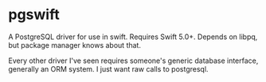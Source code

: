 # pgswift

A PostgreSQL driver for use in swift. Requires Swift 5.0+. Depends on libpq, but package manager knows about that.

Every other driver I've seen requires someone's generic database interface, generally an ORM system. I just want raw calls to postgresql.
